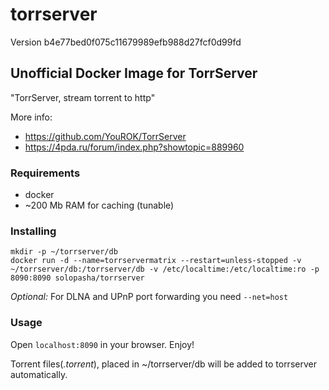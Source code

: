 # torrserver

Version b4e77bed0f075c11679989efb988d27fcf0d99fd

## Unofficial Docker Image for TorrServer

"TorrServer, stream torrent to http"

More info:

- <https://github.com/YouROK/TorrServer>
- <https://4pda.ru/forum/index.php?showtopic=889960>

### Requirements

- docker
- ~200 Mb RAM for caching (tunable)

### Installing

```shell
mkdir -p ~/torrserver/db
docker run -d --name=torrservermatrix --restart=unless-stopped -v ~/torrserver/db:/torrserver/db -v /etc/localtime:/etc/localtime:ro -p 8090:8090 solopasha/torrserver
```

*Optional:*
For DLNA and UPnP port forwarding you need ``` --net=host ```

### Usage

Open ```localhost:8090``` in your browser. Enjoy!

Torrent files(*.torrent*), placed in ~/torrserver/db will be added to torrserver automatically.
